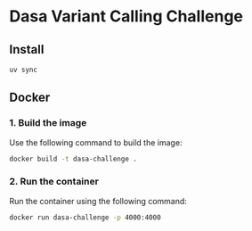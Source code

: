 # Dasa Variant Calling Challenge

## Install

```bash
uv sync
```

## Docker

### 1. Build the image

Use the following command to build the image:
```bash
docker build -t dasa-challenge .
```

### 2. Run the container

Run the container using the following command:
```bash
docker run dasa-challenge -p 4000:4000
```